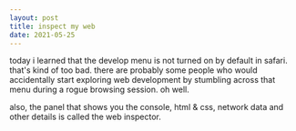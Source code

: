 ```yaml
---
layout: post
title: inspect my web
date: 2021-05-25
---
```


today i learned that the develop menu is not turned on by default in safari. that's kind of too bad. there are probably some people who would accidentally start exploring web development by stumbling across that menu during a rogue browsing session. oh well.

also, the panel that shows you the console, html & css, network data and other details is called the web inspector.